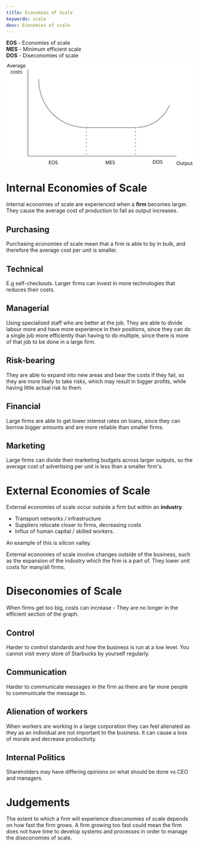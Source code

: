 ```yaml
---
title: Economies of Scale
keywords: scale
desc: Economies of scale
---
```


**EOS** - Economies of scale  
**MES** - Minimum efficient scale  
**DOS** - Diseconomies of scale

![A graph of average costs vs Output, showing costs fall at first, then stay flat, then rist again](diagrams/economies_of_scale.svg#mono-black)


# Internal Economies of Scale #
Internal economies of scale are experienced when a **firm** becomes larger.
They cause the average cost of production to fall as output increases.

## Purchasing ##
Purchasing economies of scale mean that a firm is able to by in bulk, and therefore the average cost per unit is smaller.

## Technical ##
E.g self-checkouts. Larger firms can invest in more technologies that reduces their costs.

## Managerial ##
Using specialised staff who are better at the job. They are able to divide labour more and have more experience in their positions, since they can do a single job more efficiently than having to do multiple, since there is more of that job to be done in a large firm.

## Risk-bearing ##
They are able to expand into new areas and bear the costs if they fail, so they are more likely to take risks, which may result in bigger profits, while having little actual risk to them.

## Financial ##
Large firms are able to get lower interest rates on loans, since they can borrow bigger amounts and are more reliable than smaller firms.

## Marketing ##
Large firms can divide their marketing budgets across larger outputs, so the average cost of advertising per unit is less than a smaller firm's.

# External Economies of Scale #
External economies of scale occur outside a firm but within an **industry**.

- Transport networks / infrastructure
- Suppliers relocate closer to firms, decreasing costs
- Influx of human capital / skilled workers.

An example of this is silicon valley.

External economies of scale involve changes outside of the business, such as the expansion of the industry which the firm is a part of. They lower unit costs for many/all firms.

# Diseconomies of Scale #
When firms get too big, costs can increase - They are no longer in the efficient section of the graph.

## Control ##
Harder to control standards and how the business is run at a low level. You cannot visit every store of Starbucks by yourself regularly.

## Communication ##
Harder to communicate messages in the firm as there are far more people to communicate the message to.

## Alienation of workers ##
When workers are working in a large corporation they can feel alienated as they as an individual are not important to the business. It can cause a loss of morale and decrease productivity.

## Internal Politics ##
Shareholders may have differing opinions on what should be done vs CEO and managers.

# Judgements #
The extent to which a firm will experience diseconomies of scale depends on how fast the firm grows. A firm growing too fast could mean the firm does not have time to develop systems and processes in order to manage the diseconomies of scale.
